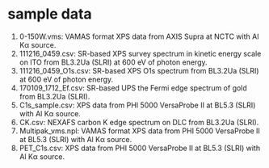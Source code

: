 # sample data
1. 0-150W.vms: VAMAS format XPS data from AXIS Supra at NCTC with Al K&#945; source.
2. 111216_0459.csv: SR-based XPS survey spectrum in kinetic energy scale on ITO from BL3.2Ua (SLRI) at 600 eV of photon energy.
3. 111216_0459_O1s.csv: SR-based XPS O1s spectrum from BL3.2Ua (SLRI) at 600 eV of photon energy.
4. 170109_1712_Ef.csv: SR-based UPS the Fermi edge spectrum of gold from BL3.2Ua (SLRI).
5. C1s_sample.csv: XPS data from PHI 5000 VersaProbe II at BL5.3 (SLRI) with Al K&#945; source.
6. CK.csv: NEXAFS carbon K edge spectrum on DLC from BL3.2Ua (SLRI).
7. Multipak_vms.npl: VAMAS format XPS data from PHI 5000 VersaProbe II at BL5.3 (SLRI) with Al K&#945; source.
8. PET_C1s.csv: XPS data from PHI 5000 VersaProbe II at BL5.3 (SLRI) with Al K&#945; source.
